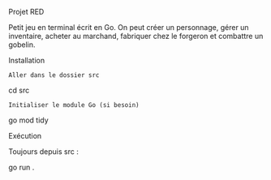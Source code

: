 Projet RED

Petit jeu en terminal écrit en Go.
On peut créer un personnage, gérer un inventaire, acheter au marchand, fabriquer chez le forgeron et combattre un gobelin.

Installation

    Aller dans le dossier src


cd src


    Initialiser le module Go (si besoin)


go mod tidy


Exécution

Toujours depuis src :

go run .
